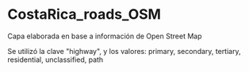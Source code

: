 # CostaRica_roads_OSM
Capa elaborada en base a información de Open Street Map

Se utilizó la clave "highway", y los valores: primary, secondary, tertiary, residential, unclassified, path
